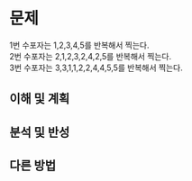 # 문제
1번 수포자는 1,2,3,4,5를 반복해서 찍는다.  
2번 수포자는 2,1,2,3,2,4,2,5를 반복해서 찍는다.  
3번 수포자는 3,3,1,1,2,2,4,4,5,5를 반복해서 찍는다.  

## 이해 및 계획
## 분석 및 반성

## 다른 방법